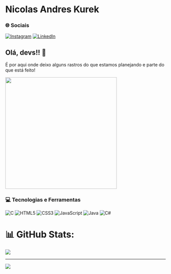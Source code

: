 <h1 align="left">Nicolas Andres Kurek</h1>

### 🌐 Sociais
[![Instagram](https://img.shields.io/badge/Instagram-%23E4405F.svg?logo=Instagram&logoColor=white)](https://instagram.com/nicolas_andresz) [![LinkedIn](https://img.shields.io/badge/LinkedIn-%230077B5.svg?logo=linkedin&logoColor=white)](https://www.linkedin.com/in/nicolas-andres-a3b885267/)

## Olá, devs!! 👋
É por aqui onde deixo alguns rastros do que estamos planejando e parte do que está feito!

<p align="left">
  <img src="https://media1.tenor.com/m/XPRG-4ujVMIAAAAd/cat-work-in-progress.gif" width="350">
</p>

### 💻 Tecnologias e Ferramentas
![C](https://img.shields.io/badge/c-%2300599C.svg?style=for-the-badge&logo=c&logoColor=white) ![HTML5](https://img.shields.io/badge/html5-%23E34F26.svg?style=for-the-badge&logo=html5&logoColor=white) ![CSS3](https://img.shields.io/badge/css3-%231572B6.svg?style=for-the-badge&logo=css3&logoColor=white) ![JavaScript](https://img.shields.io/badge/javascript-%23323330.svg?style=for-the-badge&logo=javascript&logoColor=%23F7DF1E) ![Java](https://img.shields.io/badge/java-%23ED8B00.svg?style=for-the-badge&logo=openjdk&logoColor=white) ![C#](https://img.shields.io/badge/c%23-%23239120.svg?style=for-the-badge&logo=csharp&logoColor=white)

# 📊 GitHub Stats:
![](https://github-readme-stats.vercel.app/api/top-langs/?username=NinAndres&theme=radical&hide_border=true&include_all_commits=false&count_private=false&layout=compact)

---
[![](https://visitcount.itsvg.in/api?id=NinAndres&icon=0&color=0)](https://visitcount.itsvg.in)

